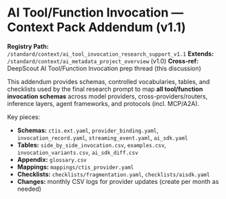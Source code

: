 # AI Tool/Function Invocation — Context Pack Addendum (v1.1)

**Registry Path:** `/standard/context/ai_tool_invocation_research_support_v1.1`
**Extends:** `/standard/context/ai_metadata_project_overview` (v1.0)
**Cross-ref:** DeepScout AI Tool/Function Invocation prep thread (this discussion)

This addendum provides schemas, controlled vocabularies, tables, and checklists used by the final research prompt to map **all tool/function invocation schemas** across model providers, cross-providers/routers, inference layers, agent frameworks, and protocols (incl. MCP/A2A).

Key pieces:
- **Schemas:** `ctis.ext.yaml`, `provider_binding.yaml`, `invocation_record.yaml`, `streaming_event.yaml`, `ai_sdk.yaml`
- **Tables:** `side_by_side_invocation.csv`, `examples.csv`, `invocation_variants.csv`, `ai_sdk_diff.csv`
- **Appendix:** `glossary.csv`
- **Mappings:** `mappings/ctis_provider.yaml`
- **Checklists:** `checklists/fragmentation.yaml`, `checklists/aisdk.yaml`
- **Changes:** monthly CSV logs for provider updates (create per month as needed)
